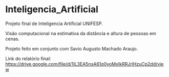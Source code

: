 # Inteligencia_Artificial
Projeto final de Inteligencia Artificial UNIFESP.

Visão computacional na estimativa da distância e altura de pessoas em cenas.

Projeto feito em conjunto com Savio Augusto Machado Araujo.

Link do relatório final: https://drive.google.com/file/d/1IL3EA5nsA61q0yoMxIkRRJrlHzuCp2dd/view
